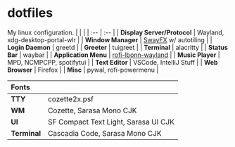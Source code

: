 # dotfiles
My linux configuration.
| | |
| :-- | :-- |
| **Display Server/Protocol** | Wayland, xdg-desktop-portal-wlr |
| **Window Manager** | [SwayFX](https://github.com/WillPower3309/swayfx) w/ autotiling |
| **Login Daemon** | greetd |
| **Greeter** | tuigreet |
| **Terminal** | alacritty |
| **Status Bar** | waybar |
| **Application Menu** | [rofi-lbonn-wayland](https://github.com/lbonn/rofi) |
| **Music Player** | MPD, NCMPCPP, spotifytui |
| **Text Editor** | VSCode, IntelliJ Stuff |
| **Web Browser** | Firefox |
| **Misc** | pywal, rofi-powermenu |

|Fonts||
|:--|:--|
|**TTY**|cozette2x.psf|
|**WM**|Cozette, Sarasa Mono CJK|
|**UI**|SF Compact Text Light, Sarasa UI CJK|
|**Terminal**|Cascadia Code, Sarasa Mono CJK|

